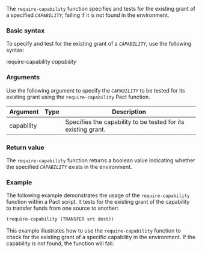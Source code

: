 The `require-capability` function specifies and tests for the existing grant of a specified *`CAPABILITY`*, failing if it is not found in the environment.

### Basic syntax

To specify and test for the existing grant of a *`CAPABILITY`*, use the following syntax:

require-capability *capability*

### Arguments

Use the following argument to specify the *`CAPABILITY`* to be tested for its existing grant using the `require-capability` Pact function.

| Argument | Type | Description |
| --- | --- | --- |
| capability |  | Specifies the capability to be tested for its existing grant. |

### Return value

The `require-capability` function returns a boolean value indicating whether the specified *`CAPABILITY`* exists in the environment.

### Example

The following example demonstrates the usage of the `require-capability` function within a Pact script. It tests for the existing grant of the capability to transfer funds from one source to another:

```lisp
(require-capability (TRANSFER src dest))
```

This example illustrates how to use the `require-capability` function to check for the existing grant of a specific capability in the environment. If the capability is not found, the function will fail.
